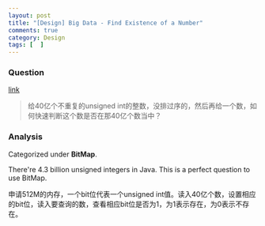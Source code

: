 ```yaml
---
layout: post
title: "[Design] Big Data - Find Existence of a Number"
comments: true
category: Design
tags: [  ]
---
```


### Question 

[link](http://blog.csdn.net/v_july_v/article/details/7382693)

> 给40亿个不重复的unsigned int的整数，没排过序的，然后再给一个数，如何快速判断这个数是否在那40亿个数当中？

### Analysis

Categorized under __BitMap__.

There're 4.3 billion unsigned integers in Java. This is a perfect question to use BitMap. 

申请512M的内存，一个bit位代表一个unsigned int值。读入40亿个数，设置相应的bit位，读入要查询的数，查看相应bit位是否为1，为1表示存在，为0表示不存在。
